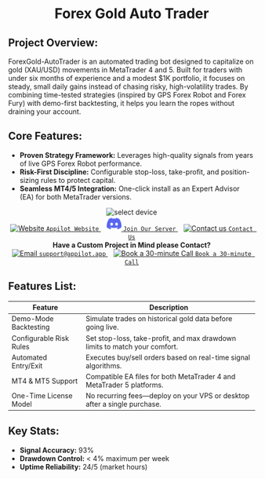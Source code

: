 <h1 align="center">Forex Gold Auto Trader</h1>

## Project Overview:

ForexGold-AutoTrader is an automated trading bot designed to capitalize on gold (XAU/USD) movements in MetaTrader 4 and 5. Built for traders with under six months of experience and a modest $1K portfolio, it focuses on steady, small daily gains instead of chasing risky, high-volatility trades. By combining time-tested strategies (inspired by GPS Forex Robot and Forex Fury) with demo-first backtesting, it helps you learn the ropes without draining your account.


## Core Features:
- **Proven Strategy Framework:** Leverages high-quality signals from years of live GPS Forex Robot performance.
- **Risk-First Discipline:** Configurable stop-loss, take-profit, and position-sizing rules to protect capital.
- **Seamless MT4/5 Integration:** One-click install as an Expert Advisor (EA) for both MetaTrader versions.


<div align="center">
  <img
    src="https://github.com/user-attachments/assets/d200549d-7613-446f-a43b-19a4117ca360"
    alt="select device"
    width="600px"
  />
</div>


<div align="center">
  <a href="https://appilot.app/">
    <img
      alt="Website"
      width="25px"
      src="https://github.com/user-attachments/assets/8e5f3af3-b098-4c1d-980d-df9aebc680d0"
    />
    <code>Appilot Website</code>
  </a>
  &nbsp;&nbsp;
  <a href="https://discord.gg/3CZ5muJdF2">
    <img
      alt="Join Our Server"
      width="30px"
      src="https://github.com/Zeeshanahmad4/RealEstateMate-WhatsApp-Group-Management-Bot/blob/main/discord-icon-svgrepo-com.svg"
    />
    <code>Join Our Server</code>
  </a>
  &nbsp;&nbsp;
  <a href="https://t.me/devpilot1">
    <img
      alt="Contact us"
      width="30px"
      src="https://edent.github.io/SuperTinyIcons/images/svg/telegram.svg"
    />
    <code>Contact Us</code>
  </a>
</div>

<div align="center">
<strong> Have a Custom Project in Mind please Contact?</strong>

<div align="center">
  <a href="mailto:support@appilot.app">
  <img
    alt="Email"
    width="30px"
    src="https://github.com/user-attachments/assets/91c8d428-32b7-4be0-91fa-2e42c902b5b8"
  />
  <code>support@appilot.app</code>
</a>
  &nbsp;&nbsp;
  <a href="https://cal.com/app-pilot-m8i8oo/30min">
  <img
    alt="Book a 30-minute Call"
    width="30px"
    src="https://github.com/user-attachments/assets/cd3e5c7b-3e4e-4bb3-b242-bcc20ee78f13"
  />
  <code>Book a 30-minute Call</code>
</a>
<span>

<div align="left">

## Features List:
| Feature                 | Description                                                                 |
| ----------------------- | --------------------------------------------------------------------------- |
| Demo-Mode Backtesting   | Simulate trades on historical gold data before going live.                  |
| Configurable Risk Rules | Set stop-loss, take-profit, and max drawdown limits to match your comfort.  |
| Automated Entry/Exit    | Executes buy/sell orders based on real-time signal algorithms.              |
| MT4 & MT5 Support       | Compatible EA files for both MetaTrader 4 and MetaTrader 5 platforms.       |
| One-Time License Model  | No recurring fees—deploy on your VPS or desktop after a single purchase.    |


## Key Stats:
- **Signal Accuracy:** 93%
- **Drawdown Control:** < 4% maximum per week
- **Uptime Reliability:** 24/5 (market hours)
